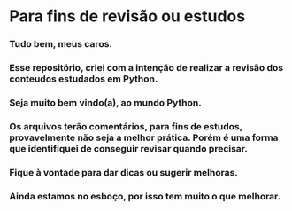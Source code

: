 # Para fins de revisão ou estudos

### Tudo bem, meus caros. 
### Esse repositório, criei com a intenção de realizar a revisão dos conteudos estudados em Python.
### Seja muito bem vindo(a), ao mundo Python.
### Os arquivos terão comentários, para fins de estudos, provavelmente não seja a melhor prática. Porém é uma forma que identifiquei de conseguir revisar quando precisar.
### Fique à vontade para dar dicas ou sugerir melhoras. 
### Ainda estamos no esboço, por isso tem muito o que melhorar. 
